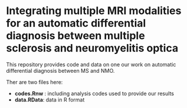 Integrating multiple MRI modalities for an automatic differential diagnosis between multiple sclerosis and neuromyelitis optica
=====================

This repository provides code and data on one our work on automatic differential diagnosis between MS and NMO.

Ther are two files here:
 
 - __codes.Rnw__ : including analysis codes used to provide our results
 - __data.RData__: data in R format
